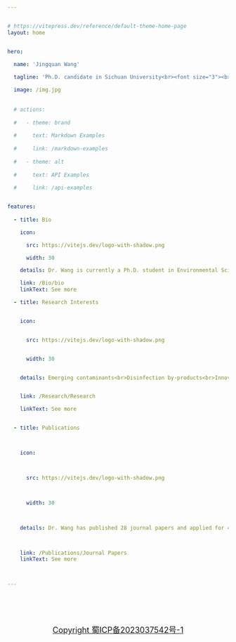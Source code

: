 ```yaml
---


# https://vitepress.dev/reference/default-theme-home-page
layout: home


hero:
  
  name: 'Jingquan Wang'

  tagline: 'Ph.D. candidate in Sichuan University<br><font size="3"><b>Email:</b> henrywang_scu@foxmail.com<br><b>Academic Profiles:</b> <a href="https://orcid.org/0000-0002-6955-8905" target="_blank">[ORCID]</a> <a href="https://www.researchgate.net/profile/Jingquan-Wang-3" target="_blank">[ResearchGate]</a> [Resume]</font>'

  image: /img.jpg
 
  
  # actions:
  
  #   - theme: brand
  
  #     text: Markdown Examples
  
  #     link: /markdown-examples
  
  #   - theme: alt
  
  #     text: API Examples
  
  #     link: /api-examples


features:
  
  - title: Bio

    icon:

      src: https://vitejs.dev/logo-with-shadow.png

      width: 30

    details: Dr. Wang is currently a Ph.D. student in Environmental Science and Engineering at the Sichuan University.

    link: /Bio/bio
    linkText: See more

  - title: Research Interests


    icon:


      src: https://vitejs.dev/logo-with-shadow.png


      width: 30


    details: Emerging contaminants<br>Disinfection by-products<br>Innovative treatment technology<br>High value utilization of carbon dioxide for clean water


    link: /Research/Research

    linkText: See more


  - title: Publications



    icon:



      src: https://vitejs.dev/logo-with-shadow.png



      width: 30



    details: Dr. Wang has published 28 journal papers and applied for 4 invention patents.



    link: /Publications/Journal Papers
    linkText: See more



---
```


<br/>
<br/><br/><br/>
<center><font size=4><a href="https://beian.miit.gov.cn/" target="_blank">Copyright 蜀ICP备2023037542号-1</a> </font></center>


